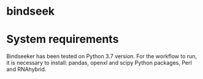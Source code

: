 # bindseek

# System requirements
Bindseeker has been tested on Python 3.7 version. For the workflow to run, it is necessary to install: pandas, openxl and scipy Python packages, Perl and RNAhybrid.
